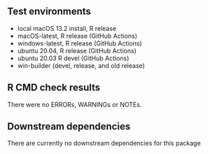 
## Test environments

* local macOS 13.2 install, R release
* macOS-latest, R release (GitHub Actions)
* windows-latest, R release (GitHub Actions)
* ubuntu 20.04, R release (GitHub Actions)
* ubuntu 20.03 R devel (GitHub Actions)
* win-builder (devel, release, and old release)

## R CMD check results
There were no ERRORs,  WARNINGs or NOTEs.

## Downstream dependencies
There are currently no downstream dependencies for this package

